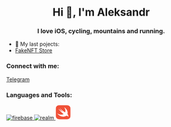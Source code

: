 <h1 align="center">Hi 👋, I'm Aleksandr</h1>
<h3 align="center">I love iOS, cycling, mountains and running.</h3>

- 🔭 My last pojects:
- [FakeNFT Store](https://github.com/Sbat2000/iOS-FakeNFT)


<h3 align="left">Connect with me:</h3> 
<a href="https://t.me/Boboboshechka">Telegram</a>
<p align="left">
</p>

<h3 align="left">Languages and Tools:</h3>
<p align="left"> <a href="https://firebase.google.com/" target="_blank" rel="noreferrer"> <img src="https://www.vectorlogo.zone/logos/firebase/firebase-icon.svg" alt="firebase" width="40" height="40"/> </a> <a href="https://realm.io/" target="_blank" rel="noreferrer"> <img src="https://raw.githubusercontent.com/bestofjs/bestofjs-webui/8665e8c267a0215f3159df28b33c365198101df5/public/logos/realm.svg" alt="realm" width="40" height="40"/> </a> <a href="https://developer.apple.com/swift/" target="_blank" rel="noreferrer"> <img src="https://raw.githubusercontent.com/devicons/devicon/master/icons/swift/swift-original.svg" alt="swift" width="40" height="40"/> </a> </p>
